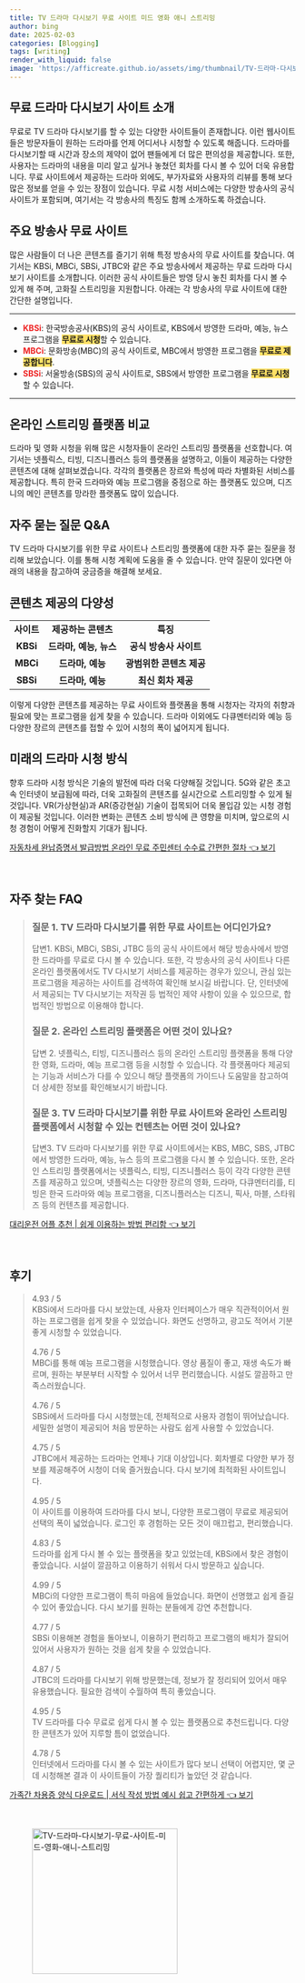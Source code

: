 ```yaml
---
title: TV 드라마 다시보기 무료 사이트 미드 영화 애니 스트리밍
author: bing
date: 2025-02-03
categories: [Blogging]
tags: [writing]
render_with_liquid: false
image: 'https://afficreate.github.io/assets/img/thumbnail/TV-드라마-다시보기-무료-사이트-미드-영화-애니-스트리밍.webp'
---
```



<h2 id='무료 드라마 다시보기 사이트 소개'>무료 드라마 다시보기 사이트 소개</h2>

<p>무료로 TV 드라마 다시보기를 할 수 있는 다양한 사이트들이 존재합니다. 이런 웹사이트들은 방문자들이 원하는 드라마를 언제 어디서나 시청할 수 있도록 해줍니다. 드라마를 다시보기할 때 시간과 장소의 제약이 없어 팬들에게 더 많은 편의성을 제공합니다. 또한, 사용자는 드라마의 내용을 미리 알고 싶거나 놓쳤던 회차를 다시 볼 수 있어 더욱 유용합니다. 무료 사이트에서 제공하는 드라마 외에도, 부가자료와 사용자의 리뷰를 통해 보다 많은 정보를 얻을 수 있는 장점이 있습니다. 무료 시청 서비스에는 다양한 방송사의 공식사이트가 포함되며, 여기서는 각 방송사의 특징도 함께 소개하도록 하겠습니다.</p>

<h2 id='주요 방송사 무료 사이트'>주요 방송사 무료 사이트</h2>

<p>많은 사람들이 더 나은 콘텐츠를 즐기기 위해 특정 방송사의 무료 사이트를 찾습니다. 여기서는 KBSi, MBCi, SBSi, JTBC와 같은 주요 방송사에서 제공하는 무료 드라마 다시보기 사이트를 소개합니다. 이러한 공식 사이트들은 방영 당시 놓친 회차를 다시 볼 수 있게 해 주며, 고화질 스트리밍을 지원합니다. 아래는 각 방송사의 무료 사이트에 대한 간단한 설명입니다.</p>

<hr />

<ul>
    <li><b><span style="color: #ee2323;">KBSi</span></b>:  한국방송공사(KBS)의 공식 사이트로, KBS에서 방영한 드라마, 예능, 뉴스 프로그램을 <b><span style="background-color: #ffe066;">무료로 시청</span></b>할 수 있습니다.</li>
    <li><b><span style="color: #ee2323;">MBCi</span></b>: 문화방송(MBC)의 공식 사이트로, MBC에서 방영한 프로그램을 <b><span style="background-color: #ffe066;">무료로 제공합니다</span></b>.</li>
    <li><b><span style="color: #ee2323;">SBSi</span></b>: 서울방송(SBS)의 공식 사이트로, SBS에서 방영한 프로그램을 <b><span style="background-color: #ffe066;">무료로 시청</span></b>할 수 있습니다.</li>
</ul>

<hr />

<h2 id='온라인 스트리밍 플랫폼 비교'>온라인 스트리밍 플랫폼 비교</h2>

<p>드라마 및 영화 시청을 위해 많은 시청자들이 온라인 스트리밍 플랫폼을 선호합니다. 여기서는 넷플릭스, 티빙, 디즈니플러스 등의 플랫폼을 설명하고, 이들이 제공하는 다양한 콘텐츠에 대해 살펴보겠습니다. 각각의 플랫폼은 장르와 특성에 따라 차별화된 서비스를 제공합니다. 특히 한국 드라마와 예능 프로그램을 중점으로 하는 플랫폼도 있으며, 디즈니의 메인 콘텐츠를 망라한 플랫폼도 많이 있습니다.</p>

<h2 id='자주 묻는 질문 Q&A'>자주 묻는 질문 Q&A</h2>

<p>TV 드라마 다시보기를 위한 무료 사이트나 스트리밍 플랫폼에 대한 자주 묻는 질문을 정리해 보았습니다. 이를 통해 시청 계획에 도움을 줄 수 있습니다. 만약 질문이 있다면 아래의 내용을 참고하여 궁금증을 해결해 보세요.</p>

<h2 id='콘텐츠 제공의 다양성'>콘텐츠 제공의 다양성</h2>

<table>
    <tr>
        <td style="text-align: center; height: 17px;"><b>사이트</b></td>
        <td style="text-align: center; height: 17px;"><b>제공하는 콘텐츠</b></td>
        <td style="text-align: center; height: 17px;"><b>특징</b></td>
    </tr>
    <tr>
        <td style="text-align: center; height: 17px;"><b>KBSi</b></td>
        <td style="text-align: center; height: 17px;"><b>드라마, 예능, 뉴스</b></td>
        <td style="text-align: center; height: 17px;"><b>공식 방송사 사이트</b></td>
    </tr>
    <tr>
        <td style="text-align: center; height: 17px;"><b>MBCi</b></td>
        <td style="text-align: center; height: 17px;"><b>드라마, 예능</b></td>
        <td style="text-align: center; height: 17px;"><b>광범위한 콘텐츠 제공</b></td>
    </tr>
    <tr>
        <td style="text-align: center; height: 17px;"><b>SBSi</b></td>
        <td style="text-align: center; height: 17px;"><b>드라마, 예능</b></td>
        <td style="text-align: center; height: 17px;"><b>최신 회차 제공</b></td>
    </tr>
</table>

<p>이렇게 다양한 콘텐츠를 제공하는 무료 사이트와 플랫폼을 통해 시청자는 각자의 취향과 필요에 맞는 프로그램을 쉽게 찾을 수 있습니다. 드라마 이외에도 다큐멘터리와 예능 등 다양한 장르의 콘텐츠를 접할 수 있어 시청의 폭이 넓어지게 됩니다.</p>

<h2 id='미래의 드라마 시청 방식'>미래의 드라마 시청 방식</h2>

<p>향후 드라마 시청 방식은 기술의 발전에 따라 더욱 다양해질 것입니다. 5G와 같은 초고속 인터넷이 보급됨에 따라, 더욱 고화질의 콘텐츠를 실시간으로 스트리밍할 수 있게 될 것입니다. VR(가상현실)과 AR(증강현실) 기술이 접목되어 더욱 몰입감 있는 시청 경험이 제공될 것입니다. 이러한 변화는 콘텐츠 소비 방식에 큰 영향을 미치며, 앞으로의 시청 경험이 어떻게 진화할지 기대가 됩니다.</p>


<p><a class="click-button" title="자동차세 완납증명서 발급방법 온라인 무료 주민센터 수수료 간편한 절차" href="https://afficreate.github.io/posts/%EC%9E%90%EB%8F%99%EC%B0%A8%EC%84%B8-%EC%99%84%EB%82%A9%EC%A6%9D%EB%AA%85%EC%84%9C-%EB%B0%9C%EA%B8%89%EB%B0%A9%EB%B2%95-%EC%98%A8%EB%9D%BC%EC%9D%B8-%EB%AC%B4%EB%A3%8C-%EC%A3%BC%EB%AF%BC%EC%84%BC%ED%84%B0-%EC%88%98%EC%88%98%EB%A3%8C-%EA%B0%84%ED%8E%B8%ED%95%9C-%EC%A0%88%EC%B0%A8/" rel="dofollow">자동차세 완납증명서 발급방법 온라인 무료 주민센터 수수료 간편한 절차 👈 보기</a></p><br>
<h2 id='자주_찾는_FAQ'>자주 찾는 FAQ</h2>
<div itemscope="" itemtype="https://schema.org/FAQPage"> 
<blockquote> 
<div itemscope="" itemprop="mainEntity" itemtype="https://schema.org/Question"> 
<h3 itemprop="name">질문 1. TV 드라마 다시보기를 위한 무료 사이트는 어디인가요?</h3> 
<div itemscope="" itemprop="acceptedAnswer" itemtype="https://schema.org/Answer"> 
<span itemprop="text"> 
<p>답변1. KBSi, MBCi, SBSi, JTBC 등의 공식 사이트에서 해당 방송사에서 방영한 드라마를 무료로 다시 볼 수 있습니다. 또한, 각 방송사의 공식 사이트나 다른 온라인 플랫폼에서도 TV 다시보기 서비스를 제공하는 경우가 있으니, 관심 있는 프로그램을 제공하는 사이트를 검색하여 확인해 보시길 바랍니다. 단, 인터넷에서 제공되는 TV 다시보기는 저작권 등 법적인 제약 사항이 있을 수 있으므로, 합법적인 방법으로 이용해야 합니다.</p> 
</span> 
</div> 
</div> 

<div itemscope="" itemprop="mainEntity" itemtype="https://schema.org/Question"> 
<h3 itemprop="name">질문 2. 온라인 스트리밍 플랫폼은 어떤 것이 있나요?</h3> 
<div itemscope="" itemprop="acceptedAnswer" itemtype="https://schema.org/Answer"> 
<span itemprop="text"> 
<p>답변 2. 넷플릭스, 티빙, 디즈니플러스 등의 온라인 스트리밍 플랫폼을 통해 다양한 영화, 드라마, 예능 프로그램 등을 시청할 수 있습니다. 각 플랫폼마다 제공되는 기능과 서비스가 다를 수 있으니 해당 플랫폼의 가이드나 도움말을 참고하여 더 상세한 정보를 확인해보시기 바랍니다.</p> 
</span> 
</div> 
</div> 

<div itemscope="" itemprop="mainEntity" itemtype="https://schema.org/Question"> 
<h3 itemprop="name">질문 3. TV 드라마 다시보기를 위한 무료 사이트와 온라인 스트리밍 플랫폼에서 시청할 수 있는 컨텐츠는 어떤 것이 있나요?</h3> 
<div itemscope="" itemprop="acceptedAnswer" itemtype="https://schema.org/Answer"> 
<span itemprop="text"> 
<p>답변3. TV 드라마 다시보기를 위한 무료 사이트에서는 KBS, MBC, SBS, JTBC에서 방영한 드라마, 예능, 뉴스 등의 프로그램을 다시 볼 수 있습니다. 또한, 온라인 스트리밍 플랫폼에서는 넷플릭스, 티빙, 디즈니플러스 등이 각각 다양한 콘텐츠를 제공하고 있으며, 넷플릭스는 다양한 장르의 영화, 드라마, 다큐멘터리를, 티빙은 한국 드라마와 예능 프로그램을, 디즈니플러스는 디즈니, 픽사, 마블, 스타워즈 등의 컨텐츠를 제공합니다.</p> 
</span> 
</div> 
</div> 
</blockquote> 
</div>
<p><a class="click-button" title="대리운전 어플 추천 | 쉽게 이용하는 방법 편리함" href="https://afficreate.github.io/posts/%EB%8C%80%EB%A6%AC%EC%9A%B4%EC%A0%84-%EC%96%B4%ED%94%8C-%EC%B6%94%EC%B2%9C-%EC%89%BD%EA%B2%8C-%EC%9D%B4%EC%9A%A9%ED%95%98%EB%8A%94-%EB%B0%A9%EB%B2%95-%ED%8E%B8%EB%A6%AC%ED%95%A8/" rel="dofollow">대리운전 어플 추천 | 쉽게 이용하는 방법 편리함 👈 보기</a></p><br>
<h2 id='후기'>후기</h2>
<div itemscope itemtype="https://schema.org/Product">
  <blockquote>
  <div itemprop="review" itemscope itemtype="https://schema.org/Review">
      <div itemprop="reviewRating" itemscope itemtype="https://schema.org/Rating"> <span itemprop="ratingValue">4.93</span> / <span itemprop="bestRating">5</span> </div>
      <span itemprop="reviewBody">KBSi에서 드라마를 다시 보았는데, 사용자 인터페이스가 매우 직관적이어서 원하는 프로그램을 쉽게 찾을 수 있었습니다. 화면도 선명하고, 광고도 적어서 기분 좋게 시청할 수 있었습니다.</span>
  </div>
  <br>
  <div itemprop="review" itemscope itemtype="https://schema.org/Review">
      <div itemprop="reviewRating" itemscope itemtype="https://schema.org/Rating"> <span itemprop="ratingValue">4.76</span> / <span itemprop="bestRating">5</span> </div>
      <span itemprop="reviewBody">MBCi를 통해 예능 프로그램을 시청했습니다. 영상 품질이 좋고, 재생 속도가 빠르며, 원하는 부분부터 시작할 수 있어서 너무 편리했습니다. 시설도 깔끔하고 만족스러웠습니다.</span>
  </div>
  <br>
  <div itemprop="review" itemscope itemtype="https://schema.org/Review">
      <div itemprop="reviewRating" itemscope itemtype="https://schema.org/Rating"> <span itemprop="ratingValue">4.76</span> / <span itemprop="bestRating">5</span> </div>
      <span itemprop="reviewBody">SBSi에서 드라마를 다시 시청했는데, 전체적으로 사용자 경험이 뛰어났습니다. 세밀한 설명이 제공되어 처음 방문하는 사람도 쉽게 사용할 수 있었습니다.</span>
  </div>
  <br>
  <div itemprop="review" itemscope itemtype="https://schema.org/Review">
      <div itemprop="reviewRating" itemscope itemtype="https://schema.org/Rating"> <span itemprop="ratingValue">4.75</span> / <span itemprop="bestRating">5</span> </div>
      <span itemprop="reviewBody">JTBC에서 제공하는 드라마는 언제나 기대 이상입니다. 회차별로 다양한 부가 정보를 제공해주어 시청이 더욱 즐거웠습니다. 다시 보기에 최적화된 사이트입니다.</span>
  </div>
  <br>
  <div itemprop="review" itemscope itemtype="https://schema.org/Review">
      <div itemprop="reviewRating" itemscope itemtype="https://schema.org/Rating"> <span itemprop="ratingValue">4.95</span> / <span itemprop="bestRating">5</span> </div>
      <span itemprop="reviewBody">이 사이트를 이용하여 드라마를 다시 보니, 다양한 프로그램이 무료로 제공되어 선택의 폭이 넓었습니다. 로그인 후 경험하는 모든 것이 매끄럽고, 편리했습니다.</span>
  </div>
  <br>
  <div itemprop="review" itemscope itemtype="https://schema.org/Review">
      <div itemprop="reviewRating" itemscope itemtype="https://schema.org/Rating"> <span itemprop="ratingValue">4.83</span> / <span itemprop="bestRating">5</span> </div>
      <span itemprop="reviewBody">드라마를 쉽게 다시 볼 수 있는 플랫폼을 찾고 있었는데, KBSi에서 찾은 경험이 좋았습니다. 시설이 깔끔하고 이용하기 쉬워서 다시 방문하고 싶습니다.</span>
  </div>
  <br>
  <div itemprop="review" itemscope itemtype="https://schema.org/Review">
      <div itemprop="reviewRating" itemscope itemtype="https://schema.org/Rating"> <span itemprop="ratingValue">4.99</span> / <span itemprop="bestRating">5</span> </div>
      <span itemprop="reviewBody">MBCi의 다양한 프로그램이 특히 마음에 들었습니다. 화면이 선명했고 쉽게 즐길 수 있어 좋았습니다. 다시 보기를 원하는 분들에게 강연 추천합니다.</span>
  </div>
  <br>
  <div itemprop="review" itemscope itemtype="https://schema.org/Review">
      <div itemprop="reviewRating" itemscope itemtype="https://schema.org/Rating"> <span itemprop="ratingValue">4.77</span> / <span itemprop="bestRating">5</span> </div>
      <span itemprop="reviewBody">SBSi 이용해본 경험을 돌아보니, 이용하기 편리하고 프로그램의 배치가 잘되어 있어서 사용자가 원하는 것을 쉽게 찾을 수 있었습니다.</span>
  </div>
  <br>
  <div itemprop="review" itemscope itemtype="https://schema.org/Review">
      <div itemprop="reviewRating" itemscope itemtype="https://schema.org/Rating"> <span itemprop="ratingValue">4.87</span> / <span itemprop="bestRating">5</span> </div>
      <span itemprop="reviewBody">JTBC의 드라마를 다시보기 위해 방문했는데, 정보가 잘 정리되어 있어서 매우 유용했습니다. 필요한 검색이 수월하여 특히 좋았습니다.</span>
  </div>
  <br>
  <div itemprop="review" itemscope itemtype="https://schema.org/Review">
      <div itemprop="reviewRating" itemscope itemtype="https://schema.org/Rating"> <span itemprop="ratingValue">4.95</span> / <span itemprop="bestRating">5</span> </div>
      <span itemprop="reviewBody">TV 드라마를 다수 무료로 쉽게 다시 볼 수 있는 플랫폼으로 추천드립니다. 다양한 콘텐츠가 있어 지루할 틈이 없었습니다.</span>
  </div>
  <br>
  <div itemprop="review" itemscope itemtype="https://schema.org/Review">
      <div itemprop="reviewRating" itemscope itemtype="https://schema.org/Rating"> <span itemprop="ratingValue">4.78</span> / <span itemprop="bestRating">5</span> </div>
      <span itemprop="reviewBody">인터넷에서 드라마를 다시 볼 수 있는 사이트가 많다 보니 선택이 어렵지만, 몇 군데 시청해본 결과 이 사이트들이 가장 퀄리티가 높았던 것 같습니다.</span>
  </div>
  </blockquote>
</div>
<p><a class="click-button" title="가족간 차용증 양식 다운로드 | 서식 작성 방법 예시 쉽고 간편하게" href="https://afficreate.github.io/posts/%EA%B0%80%EC%A1%B1%EA%B0%84-%EC%B0%A8%EC%9A%A9%EC%A6%9D-%EC%96%91%EC%8B%9D-%EB%8B%A4%EC%9A%B4%EB%A1%9C%EB%93%9C-%EC%84%9C%EC%8B%9D-%EC%9E%91%EC%84%B1-%EB%B0%A9%EB%B2%95-%EC%98%88%EC%8B%9C-%EC%89%BD%EA%B3%A0-%EA%B0%84%ED%8E%B8%ED%95%98%EA%B2%8C/" rel="dofollow">가족간 차용증 양식 다운로드 | 서식 작성 방법 예시 쉽고 간편하게 👈 보기</a></p><br>
<figure class="image"><img src="https://afficreate.github.io/assets/img/thumbnail/TV-드라마-다시보기-무료-사이트-미드-영화-애니-스트리밍.webp" alt="TV-드라마-다시보기-무료-사이트-미드-영화-애니-스트리밍" width="256" height="256"></figure>